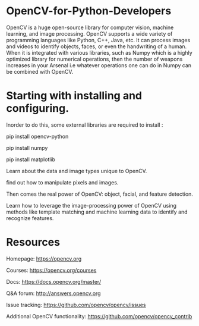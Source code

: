 # OpenCV-for-Python-Developers

OpenCV is a huge open-source library for computer vision, machine learning, and image processing. OpenCV supports a wide variety of programming languages like Python, C++, Java, etc. It can process images and videos to identify objects, faces, or even the handwriting of a human. When it is integrated with various libraries, such as Numpy which is a highly optimized library for numerical operations, then the number of weapons increases in your Arsenal i.e whatever operations one can do in Numpy can be combined with OpenCV.

# Starting with installing and configuring.

Inorder to do this, some external libraries are required to install :

pip install opencv-python

pip install numpy

pip install matplotlib



Learn about the data and image types unique to OpenCV.

find out how to manipulate pixels and images.

Then comes the real power of OpenCV: object, facial, and feature detection.

Learn how to leverage the image-processing power of OpenCV using methods like template matching and machine learning data to identify and recognize features.


# Resources

Homepage: https://opencv.org

Courses: https://opencv.org/courses

Docs: https://docs.opencv.org/master/

Q&A forum: http://answers.opencv.org

Issue tracking: https://github.com/opencv/opencv/issues

Additional OpenCV functionality: https://github.com/opencv/opencv_contrib
